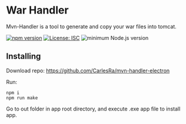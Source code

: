 # War Handler
Mvn-Handler is a tool to generate and copy your war files into tomcat.

[![npm version](https://img.shields.io/npm/v/git-manager-cli.svg)](https://www.npmjs.com/package/git-manager-cli)
[![License: ISC](https://img.shields.io/badge/License-ISC-blue.svg)](https://opensource.org/licenses/ISC)
![minimum Node.js version](https://img.shields.io/node/v/git-manager-cli.svg)

## Installing

Download repo:
https://github.com/CarlesRa/mvn-handler-electron

Run:
```shell
npm i
npm run make
```
Go to out folder in app root directory, and execute .exe app file to install app.